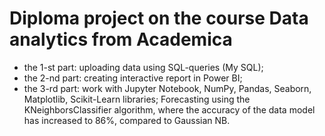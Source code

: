 # Diploma project on the course Data analytics from Academica
- the 1-st part: uploading data using SQL-queries (My SQL);
- the 2-nd part: creating interactive report in Power BI; 
- the 3-rd part: work with Jupyter Notebook, NumPy, Pandas, Seaborn, Matplotlib, Scikit-Learn libraries;
Forecasting using the KNeighborsClassifier algorithm, where the accuracy of the data model has increased to 86%, compared to Gaussian NB.
